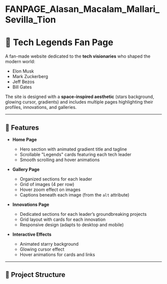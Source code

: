 # FANPAGE_Alasan_Macalam_Mallari_Sevilla_Tion

# 🌌 Tech Legends Fan Page

A fan-made website dedicated to the **tech visionaries** who shaped the modern world:  
- Elon Musk  
- Mark Zuckerberg  
- Jeff Bezos  
- Bill Gates  

The site is designed with a **space-inspired aesthetic** (stars background, glowing cursor, gradients) and includes multiple pages highlighting their profiles, innovations, and galleries.

---

## 🚀 Features

- **Home Page**  
  - Hero section with animated gradient title and tagline  
  - Scrollable "Legends" cards featuring each tech leader  
  - Smooth scrolling and hover animations  

- **Gallery Page**  
  - Organized sections for each leader  
  - Grid of images (4 per row)  
  - Hover zoom effect on images  
  - Captions beneath each image (from the `alt` attribute)  

- **Innovations Page**  
  - Dedicated sections for each leader’s groundbreaking projects  
  - Grid layout with cards for each innovation  
  - Responsive design (adapts to desktop and mobile)  

- **Interactive Effects**  
  - Animated starry background  
  - Glowing cursor effect  
  - Hover animations for cards and links  

---

## 📂 Project Structure

